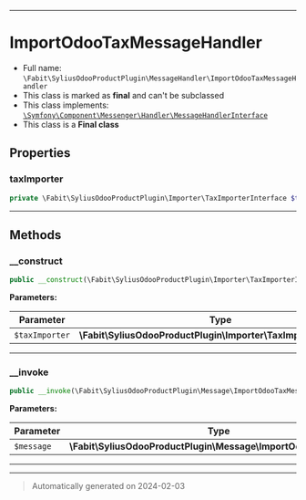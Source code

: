 ***

# ImportOdooTaxMessageHandler





* Full name: `\Fabit\SyliusOdooProductPlugin\MessageHandler\ImportOdooTaxMessageHandler`
* This class is marked as **final** and can't be subclassed
* This class implements:
[`\Symfony\Component\Messenger\Handler\MessageHandlerInterface`](../../../Symfony/Component/Messenger/Handler/MessageHandlerInterface.md)
* This class is a **Final class**



## Properties


### taxImporter



```php
private \Fabit\SyliusOdooProductPlugin\Importer\TaxImporterInterface $taxImporter
```






***

## Methods


### __construct



```php
public __construct(\Fabit\SyliusOdooProductPlugin\Importer\TaxImporterInterface $taxImporter): mixed
```








**Parameters:**

| Parameter | Type | Description |
|-----------|------|-------------|
| `$taxImporter` | **\Fabit\SyliusOdooProductPlugin\Importer\TaxImporterInterface** |  |





***

### __invoke



```php
public __invoke(\Fabit\SyliusOdooProductPlugin\Message\ImportOdooTaxMessage $message): void
```








**Parameters:**

| Parameter | Type | Description |
|-----------|------|-------------|
| `$message` | **\Fabit\SyliusOdooProductPlugin\Message\ImportOdooTaxMessage** |  |





***


***
> Automatically generated on 2024-02-03
